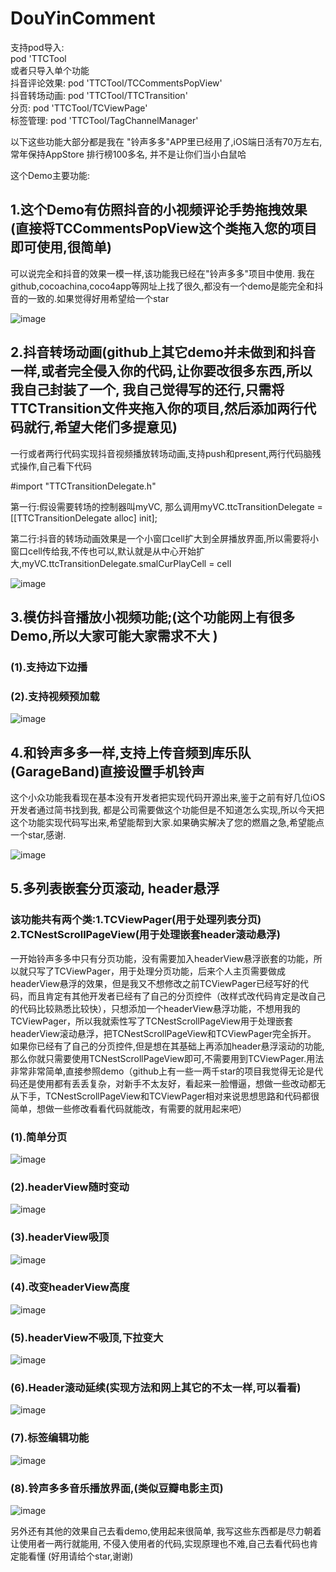 # DouYinComment
支持pod导入:  
pod 'TTCTool  
或者只导入单个功能  
抖音评论效果: pod 'TTCTool/TCCommentsPopView'  
抖音转场动画: pod 'TTCTool/TTCTransition'  
分页: pod 'TTCTool/TCViewPage'  
标签管理: pod 'TTCTool/TagChannelManager'  

以下这些功能大部分都是我在 "铃声多多"APP里已经用了,iOS端日活有70万左右, 常年保持AppStore 排行榜100多名, 并不是让你们当小白鼠哈

这个Demo主要功能:

## 1.这个Demo有仿照抖音的小视频评论手势拖拽效果 (直接将TCCommentsPopView这个类拖入您的项目即可使用,很简单)
可以说完全和抖音的效果一模一样,该功能我已经在"铃声多多"项目中使用. 我在github,cocoachina,coco4app等网址上找了很久,都没有一个demo是能完全和抖音的一致的.如果觉得好用希望给一个star

![image](https://github.com/tangtiancheng/ttcgif/blob/master/gif/comment.gif)

## 2.抖音转场动画(github上其它demo并未做到和抖音一样,或者完全侵入你的代码,让你要改很多东西,所以我自己封装了一个, 我自己觉得写的还行,只需将TTCTransition文件夹拖入你的项目,然后添加两行代码就行,希望大佬们多提意见)
一行或者两行代码实现抖音视频播放转场动画,支持push和present,两行代码脑残式操作,自己看下代码

#import "TTCTransitionDelegate.h"

第一行:假设需要转场的控制器叫myVC,  那么调用myVC.ttcTransitionDelegate = [[TTCTransitionDelegate alloc] init];

第二行:抖音的转场动画效果是一个小窗口cell扩大到全屏播放界面,所以需要将小窗口cell传给我,不传也可以,默认就是从中心开始扩大,myVC.ttcTransitionDelegate.smalCurPlayCell = cell

![image](https://github.com/tangtiancheng/ttcgif/blob/master/gif/TTCTransition.gif)

## 3.模仿抖音播放小视频功能;(这个功能网上有很多Demo,所以大家可能大家需求不大 )
### (1).支持边下边播
### (2).支持视频预加载
![image](https://github.com/tangtiancheng/ttcgif/blob/master/gif/smallVideoImage.gif)

## 4.和铃声多多一样,支持上传音频到库乐队(GarageBand)直接设置手机铃声
这个小众功能我看现在基本没有开发者把实现代码开源出来,鉴于之前有好几位iOS开发者通过简书找到我, 都是公司需要做这个功能但是不知道怎么实现,所以今天把这个功能实现代码写出来,希望能帮到大家.如果确实解决了您的燃眉之急,希望能点一个star,感谢.

![image](https://github.com/tangtiancheng/ttcgif/blob/master/gif/GarageBandImage.gif)


## 5.多列表嵌套分页滚动, header悬浮
### 该功能共有两个类:1.TCViewPager(用于处理列表分页)  2.TCNestScrollPageView(用于处理嵌套header滚动悬浮)
一开始铃声多多中只有分页功能，没有需要加入headerView悬浮嵌套的功能，所以就只写了TCViewPager，用于处理分页功能，后来个人主页需要做成headerView悬浮的效果，但是我又不想修改之前TCViewPager已经写好的代码，而且肯定有其他开发者已经有了自己的分页控件（改样式改代码肯定是改自己的代码比较熟悉比较快），只想添加一个headerView悬浮功能，不想用我的TCViewPager，所以我就索性写了TCNestScrollPageView用于处理嵌套headerView滚动悬浮，把TCNestScrollPageView和TCViewPager完全拆开。
如果你已经有了自己的分页控件,但是想在其基础上再添加header悬浮滚动的功能,那么你就只需要使用TCNestScrollPageView即可,不需要用到TCViewPager.用法非常非常简单,直接参照demo（github上有一些一两千star的项目我觉得无论是代码还是使用都有丢丢复杂，对新手不太友好，看起来一脸懵逼，想做一些改动都无从下手，TCNestScrollPageView和TCViewPager相对来说思想思路和代码都很简单，想做一些修改看看代码就能改，有需要的就用起来吧）
### (1).简单分页
![image](https://github.com/tangtiancheng/ttcgif/blob/master/gif/分页效果.gif)
### (2).headerView随时变动
![image](https://github.com/tangtiancheng/ttcgif/blob/master/gif/headerView随时变动.gif)
### (3).headerView吸顶
![image](https://github.com/tangtiancheng/ttcgif/blob/master/gif/headerView吸顶.gif)
### (4).改变headerView高度
![image](https://github.com/tangtiancheng/ttcgif/blob/master/gif/改变headerView高度.gif)
### (5).headerView不吸顶,下拉变大
![image](https://github.com/tangtiancheng/ttcgif/blob/master/gif/headerView不吸顶,下拉变大.gif)
### (6).Header滚动延续(实现方法和网上其它的不太一样,可以看看)
![image](https://github.com/tangtiancheng/ttcgif/blob/master/gif/scrolContinue.gif)
### (7).标签编辑功能
![image](https://github.com/tangtiancheng/ttcgif/blob/master/gif/editTag.gif)
### (8).铃声多多音乐播放界面,(类似豆瓣电影主页)
![image](https://github.com/tangtiancheng/ttcgif/blob/master/gif/DDMusic.gif)

另外还有其他的效果自己去看demo,使用起来很简单, 我写这些东西都是尽力朝着让使用者一两行就能用, 不侵入使用者的代码,实现原理也不难,自己去看代码也肯定能看懂 (好用请给个star,谢谢)
